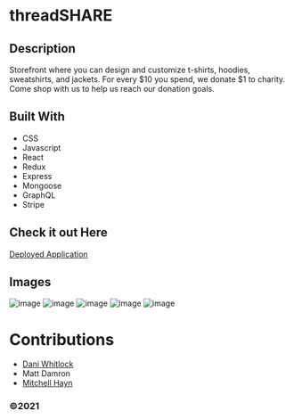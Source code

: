 # threadSHARE

## Description 
Storefront where you can design and customize t-shirts, hoodies, sweatshirts, and jackets. For every $10 you spend, we donate $1 to charity. Come shop with us to help us reach our donation goals. 

## Built With
* CSS
* Javascript
* React
* Redux
* Express
* Mongoose
* GraphQL
* Stripe

## Check it out Here
[Deployed Application](https://threadshare.herokuapp.com/)

## Images
![image](https://user-images.githubusercontent.com/72768805/116839776-ce513180-ab90-11eb-9150-288d6e1b2f8b.png)
![image](https://user-images.githubusercontent.com/72768805/116839812-e4f78880-ab90-11eb-89b6-3c99e8301a29.png)
![image](https://user-images.githubusercontent.com/72768805/116839895-3738a980-ab91-11eb-8955-f71b67a4515b.png)
![image](https://user-images.githubusercontent.com/72768805/116839870-212ae900-ab91-11eb-9a8c-4598ccbb776b.png)
![image](https://user-images.githubusercontent.com/72768805/116839975-7830be00-ab91-11eb-94e3-bf87af15c675.png)


# Contributions
* [Dani Whitlock](www.linkedin.com/in/dani-whitlock-471297168)
* Matt Damron
* [Mitchell Hayn](https://www.linkedin.com/in/mitchellheyn/)

###  ©️2021 
